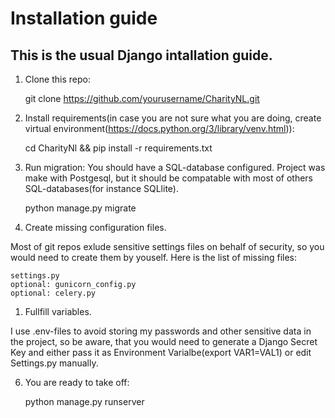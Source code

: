 # Installation guide
 
## This is the usual Django intallation guide.

1. Clone this repo:

	git clone https://github.com/yourusername/CharityNL.git

2. Install requirements(in case you are not sure what you are doing, create virtual environment(https://docs.python.org/3/library/venv.html)):

	cd CharityNl && pip install -r requirements.txt

3. Run migration: 
You should have a SQL-database configured. Project was make with Postgesql, but it should be compatable with most of others SQL-databases(for instance SQLlite).

	python manage.py migrate

4. Create missing configuration files. 

Most of git repos exlude sensitive settings files on behalf of security, so you would need to create them by youself. Here is the list of missing files:

	settings.py
	optional: gunicorn_config.py
	optional: celery.py

1. Fullfill variables. 

I use .env-files to avoid storing my passwords and other sensitive data in the project, so be aware, that you would need to generate a Django Secret Key and either pass it as Environment Varialbe(export VAR1=VAL1) or edit Settings.py manually. 

6. You are ready to take off:

	python manage.py runserver
